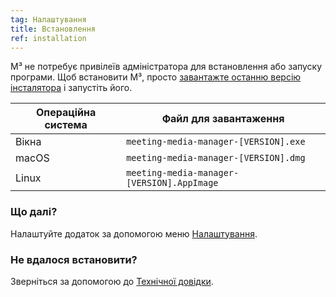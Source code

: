 ```yaml
---
tag: Налаштування
title: Встановлення
ref: installation
---
```


M³ не потребує привілеїв адміністратора для встановлення або запуску програми. Щоб встановити M³, просто [завантажте останню версію інсталятора]({{site.github}}/releases/latest) і запустіть його.

| Операційна система | Файл для завантаження                      |
| ------------------ | ------------------------------------------ |
| Вікна              | `meeting-media-manager-[VERSION].exe`      |
| macOS              | `meeting-media-manager-[VERSION].dmg`      |
| Linux              | `meeting-media-manager-[VERSION].AppImage` |

### Що далі?

Налаштуйте додаток за допомогою меню [Налаштування]({{page.lang}}/#configuration).

### Не вдалося встановити?

Зверніться за допомогою до [Технічної довідки]({{page.lang}}/#usage-notes).
